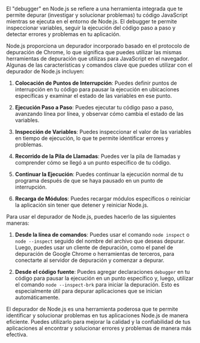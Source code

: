 El "debugger" en Node.js se refiere a una herramienta integrada que te permite depurar (investigar y solucionar problemas) tu código JavaScript mientras se ejecuta en el entorno de Node.js. El debugger te permite inspeccionar variables, seguir la ejecución del código paso a paso y detectar errores y problemas en tu aplicación.

Node.js proporciona un depurador incorporado basado en el protocolo de depuración de Chrome, lo que significa que puedes utilizar las mismas herramientas de depuración que utilizas para JavaScript en el navegador. Algunas de las características y comandos clave que puedes utilizar con el depurador de Node.js incluyen:

1. **Colocación de Puntos de Interrupción**: Puedes definir puntos de interrupción en tu código para pausar la ejecución en ubicaciones específicas y examinar el estado de las variables en ese punto.

2. **Ejecución Paso a Paso**: Puedes ejecutar tu código paso a paso, avanzando línea por línea, y observar cómo cambia el estado de las variables.

3. **Inspección de Variables**: Puedes inspeccionar el valor de las variables en tiempo de ejecución, lo que te permite identificar errores y problemas.

4. **Recorrido de la Pila de Llamadas**: Puedes ver la pila de llamadas y comprender cómo se llegó a un punto específico de tu código.

5. **Continuar la Ejecución**: Puedes continuar la ejecución normal de tu programa después de que se haya pausado en un punto de interrupción.

6. **Recarga de Módulos**: Puedes recargar módulos específicos o reiniciar la aplicación sin tener que detener y reiniciar Node.js.

Para usar el depurador de Node.js, puedes hacerlo de las siguientes maneras:

1. **Desde la línea de comandos**: Puedes usar el comando `node inspect` o `node --inspect` seguido del nombre del archivo que deseas depurar. Luego, puedes usar un cliente de depuración, como el panel de depuración de Google Chrome o herramientas de terceros, para conectarte al servidor de depuración y comenzar a depurar.

2. **Desde el código fuente**: Puedes agregar declaraciones `debugger` en tu código para pausar la ejecución en un punto específico y, luego, utilizar el comando `node --inspect-brk` para iniciar la depuración. Esto es especialmente útil para depurar aplicaciones que se inician automáticamente.

El depurador de Node.js es una herramienta poderosa que te permite identificar y solucionar problemas en tus aplicaciones Node.js de manera eficiente. Puedes utilizarlo para mejorar la calidad y la confiabilidad de tus aplicaciones al encontrar y solucionar errores y problemas de manera más efectiva.